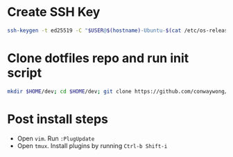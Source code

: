 # Create SSH Key

```bash
ssh-keygen -t ed25519 -C "$USER@$(hostname)-Ubuntu-$(cat /etc/os-release | awk -F'=' '/VERSION_ID/ {gsub(/"/, "", $2); print $2}')"
```

# Clone dotfiles repo and run init script

```bash
mkdir $HOME/dev; cd $HOME/dev; git clone https://github.com/conwaywong/dotfiles.git; cd dotfiles && ./init.sh`
```

# Post install steps

* Open `vim`.  Run `:PlugUpdate`
* Open `tmux`. Install plugins by running `Ctrl-b Shift-i`
